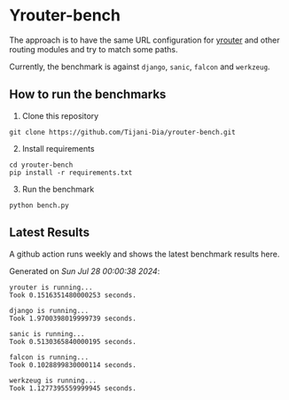 # Yrouter-bench

The approach is to have the same URL configuration for [yrouter](https://github.com/Tijani-Dia/yrouter) and other routing modules and try to match some paths.

Currently, the benchmark is against `django`, `sanic`, `falcon` and `werkzeug`.

## How to run the benchmarks

1. Clone this repository

```shell
git clone https://github.com/Tijani-Dia/yrouter-bench.git
```

2. Install requirements

```shell
cd yrouter-bench
pip install -r requirements.txt
```

3. Run the benchmark

```shell
python bench.py
```

## Latest Results

A github action runs weekly and shows the latest benchmark results here.

Generated on *Sun Jul 28 00:00:38 2024*:

```shell
yrouter is running...
Took 0.1516351480000253 seconds.

django is running...
Took 1.9700398019999739 seconds.

sanic is running...
Took 0.5130365840000195 seconds.

falcon is running...
Took 0.1028899830000114 seconds.

werkzeug is running...
Took 1.1277395559999945 seconds.

```